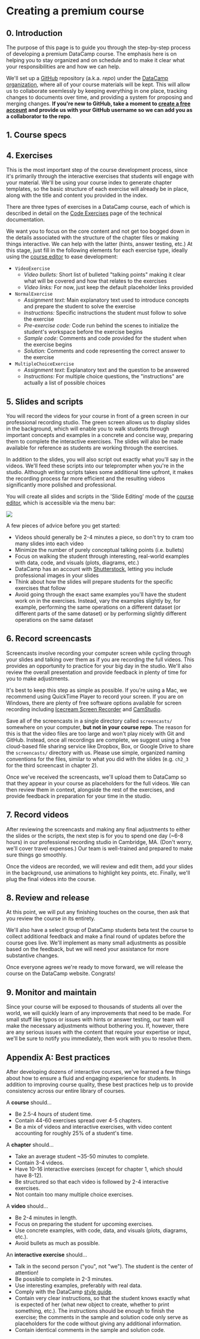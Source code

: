 # Creating a premium course

## 0. Introduction

The purpose of this page is to guide you through the step-by-step
process of developing a premium DataCamp course. The emphasis here is on
helping you to stay organized and on schedule and to make it clear what
your responsibilities are and how we can help.

We'll set up a [GitHub](https://github.com) repository (a.k.a. *repo*)
under the [DataCamp organization](https://github.com/datacamp), where
all of your course materials will be kept. This will allow us to
collaborate seemlessly by keeping everything in one place, tracking
changes to documents over time, and providing a system for proposing and
merging changes. **If you're new to GitHub, take a moment to [create a
free account](https://github.com/) and provide us with your GitHub
username so we can add you as a collaborator to the repo**.

## 1. Course specs

## 4. Exercises

This is the most important step of the course development process, since
it's primarily through the interactive exercises that students will
engage with your material. We'll be using your course index to generate
chapter templates, so the basic structure of each exercise will already
be in place, along with the title and content you provided in the index.

There are three types of exercises in a DataCamp course, each of which
is described in detail on the [Code
Exercises](https://www.datacamp.com/teach/documentation#tab_code_exercises)
page of the technical documentation.

We want you to focus on the core content and not get too bogged down in
the details associated with the structure of the chapter files or making
things interactive. We can help with the latter (hints, answer testing,
etc.) At this stage, just fill in the following elements for each
exercise type, ideally using the [course
editor](http://www.datacamp.com/teach) to ease development:

-   `VideoExercise`
    -   *Video bullets:* Short list of bulleted "talking points" making
        it clear what will be covered and how that relates to the
        exercises
    -   *Video links:* For now, just keep the default placeholder links
        provided
-   `NormalExercise`
    -   *Assignment text:* Main explanatory text used to introduce
        concepts and prepare the student to solve the exercise
    -   *Instructions:* Specific instructions the student must follow to
        solve the exercise
    -   *Pre-exercise code:* Code run behind the scenes to initialize
        the student's workspace before the exercise begins
    -   *Sample code:* Comments and code provided for the student when
        the exercise begins
    -   *Solution:* Comments and code representing the correct answer to
        the exercise
-   `MultipleChoiceExercise`
    -   *Assignment text:* Explanatory text and the question to be
        answered
    -   *Instructions:* For multiple choice questions, the
        "instructions" are actually a list of possible choices

## 5. Slides and scripts

You will record the videos for your course in front of a green screen in
our professional recording studio. The green screen allows us to display
slides in the background, which will enable you to walk students through
important concepts and examples in a concrete and concise way, preparing
them to complete the interactive exercises. The slides will also be made
available for reference as students are working through the exercises.

In addition to the slides, you will also script out exactly what you'll
say in the videos. We'll feed these scripts into our teleprompter when
you're in the studio. Although writing scripts takes some additional
time upfront, it makes the recording process far more efficient and the
resulting videos significantly more polished and professional.

You will create all slides and scripts in the 'Slide Editing' mode of
the [course editor](http://www.datacamp.com/teach), which is accessible
via the menu bar:

![](https://s3.amazonaws.com/content-partnerships/staging/images/screenshots/slide-editing-mode.png)

A few pieces of advice before you get started:

-   Videos should generally be 2-4 minutes a piece, so don't try to cram
    too many slides into each video
-   Minimize the number of purely conceptual talking points (i.e.
    bullets)
-   Focus on walking the student through interesting, real-world
    examples with data, code, and visuals (plots, diagrams, etc.)
-   DataCamp has an account with
    [Shutterstock](https://www.shutterstock.com/home), letting you
    include professional images in your slides
-   Think about how the slides will prepare students for the specific
    exercises that follow
-   Avoid going through the exact same examples you'll have the student
    work on in the exercises. Instead, vary the examples slightly by,
    for example, performing the same operations on a different dataset
    (or different parts of the same dataset) or by performing slightly
    different operations on the same dataset

## 6. Record screencasts

Screencasts involve recording your computer screen while cycling through
your slides and talking over them as if you are recording the full
videos. This provides an opportunity to practice for your big day in the
studio. We'll also review the overall presentation and provide feedback
in plenty of time for you to make adjustments.

It's best to keep this step as simple as possible. If you're using a
Mac, we recommend using QuickTime Player to record your screen. If you
are on Windows, there are plenty of free software options available for
screen recording including [Icecream Screen
Recorder](http://icecreamapps.com/Screen-Recorder/) and
[CamStudio](http://camstudio.org/).

Save all of the screencasts in a single directory called `screencasts/`
somewhere on your computer, **but not in your course repo**. The reason
for this is that the video files are too large and won't play nicely
with Git and GitHub. Instead, once all recordings are complete, we
suggest using a free cloud-based file sharing service like Dropbox, Box,
or Google Drive to share the `screencasts/` directory with us. Please
use simple, organized naming conventions for the files, similar to what
you did with the slides (e.g. `ch2_3` for the third screencast in
chapter 2).

Once we've received the screencasts, we'll upload them to DataCamp so
that they appear in your course as placeholders for the full videos. We
can then review them in context, alongside the rest of the exercises,
and provide feedback in preparation for your time in the studio.

## 7. Record videos

After reviewing the screencasts and making any final adjustments to
either the slides or the scripts, the next step is for you to spend one
day (\~6-8 hours) in our professional recording studio in Cambridge, MA.
(Don't worry, we'll cover travel expenses.) Our team is well-trained and
prepared to make sure things go smoothly.

Once the videos are recorded, we will review and edit them, add your
slides in the background, use animations to highlight key points, etc.
Finally, we'll plug the final videos into the course.

## 8. Review and release

At this point, we will put any finishing touches on the course, then ask
that you review the course in its entirety.

We'll also have a select group of DataCamp students beta test the course
to collect additional feedback and make a final round of updates before
the course goes live. We'll implement as many small adjustments as
possible based on the feedback, but we will need your assistance for
more substantive changes.

Once everyone agrees we're ready to move forward, we will release the
course on the DataCamp website. Congrats!

## 9. Monitor and maintain

Since your course will be exposed to thousands of students all over the
world, we will quickly learn of any improvements that need to be made.
For small stuff like typos or issues with hints or answer testing, our
team will make the necessary adjustments without bothering you. If,
however, there are any serious issues with the content that require your
expertise or input, we'll be sure to notify you immediately, then work
with you to resolve them.

## Appendix A: Best practices

After developing dozens of interactive courses, we've learned a few
things about how to ensure a fluid and engaging experience for students.
In addition to improving course quality, these best practices help us to
provide consistency across our entire library of courses.

A **course** should...

-   Be 2.5-4 hours of student time.
-   Contain 44-60 exercises spread over 4-5 chapters.
-   Be a mix of videos and interactive exercises, with video content
    accounting for roughly 25% of a student's time.

A **chapter** should...

-   Take an average student \~35-50 minutes to complete.
-   Contain 3-4 videos.
-   Have 10-16 interactive exercises (except for chapter 1, which should
    have 8-12).
-   Be structured so that each video is followed by 2-4 interactive
    exercises.
-   Not contain too many multiple choice exercises.

A **video** should...

-   Be 2-4 minutes in length.
-   Focus on preparing the student for upcoming exercises.
-   Use concrete examples, with code, data, and visuals (plots,
    diagrams, etc.).
-   Avoid bullets as much as possible.

An **interactive exercise** should...

-   Talk in the second person ("you", not "we"). The student is the
    center of attention!
-   Be possible to complete in 2-3 minutes.
-   Use interesting examples, preferably with real data.
-   Comply with the DataCamp [style
    guide](https://www.datacamp.com/teach/documentation#tab_style_guide_general).
-   Contain very clear instructions, so that the student knows exactly
    what is expected of her (what new object to create, whether to print
    something, etc.). The instructions should be enough to finish the
    exercise; the comments in the sample and solution code only serve as
    placeholders for the code without giving any additional information.
-   Contain identical comments in the sample and solution code.
